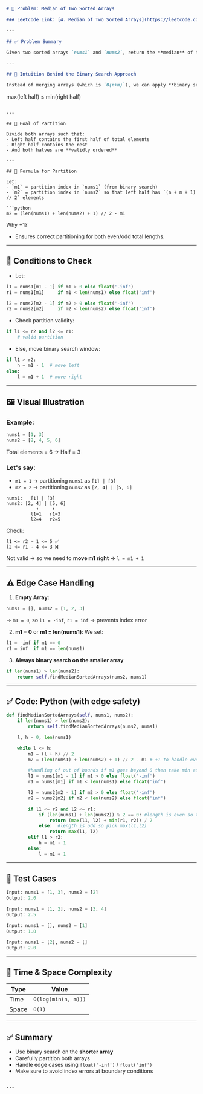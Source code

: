 
```markdown
# 🧠 Problem: Median of Two Sorted Arrays

### Leetcode Link: [4. Median of Two Sorted Arrays](https://leetcode.com/problems/median-of-two-sorted-arrays/)

---

## ✅ Problem Summary

Given two sorted arrays `nums1` and `nums2`, return the **median** of the merged array in `O(log(min(n, m)))` time.

---

## 🚀 Intuition Behind the Binary Search Approach

Instead of merging arrays (which is `O(n+m)`), we can apply **binary search** on the **smaller array**, and partition both arrays at suitable points so that:

```

max(left half) ≤ min(right half)

````

---

## 📌 Goal of Partition

Divide both arrays such that:
- Left half contains the first half of total elements
- Right half contains the rest
- And both halves are **validly ordered**

---

## 🧮 Formula for Partition

Let:
- `m1` = partition index in `nums1` (from binary search)
- `m2` = partition index in `nums2` so that left half has `(n + m + 1) // 2` elements

```python
m2 = (len(nums1) + len(nums2) + 1) // 2 - m1
````

Why +1?

* Ensures correct partitioning for both even/odd total lengths.

---

## 🎯 Conditions to Check

* Let:

```python
l1 = nums1[m1 - 1] if m1 > 0 else float('-inf')
r1 = nums1[m1]     if m1 < len(nums1) else float('inf')

l2 = nums2[m2 - 1] if m2 > 0 else float('-inf')
r2 = nums2[m2]     if m2 < len(nums2) else float('inf')
```

* Check partition validity:

```python
if l1 <= r2 and l2 <= r1:
    # valid partition
```

* Else, move binary search window:

```python
if l1 > r2:
    h = m1 - 1  # move left
else:
    l = m1 + 1  # move right
```

---

## 🖼️ Visual Illustration

### Example:

```python
nums1 = [1, 3]
nums2 = [2, 4, 5, 6]
```

Total elements = 6 → Half = 3

### Let's say:

* `m1 = 1` → partitioning `nums1` as `[1] | [3]`
* `m2 = 2` → partitioning `nums2` as `[2, 4] | [5, 6]`

```
nums1:   [1] | [3]
nums2: [2, 4] | [5, 6]
           ↑     ↑
         l1=1   r1=3
         l2=4   r2=5
```

Check:

```
l1 <= r2 → 1 <= 5 ✅
l2 <= r1 → 4 <= 3 ❌
```

Not valid → so we need to **move m1 right** → `l = m1 + 1`

---

## ⚠️ Edge Case Handling

1. **Empty Array:**

```python
nums1 = [], nums2 = [1, 2, 3]
```

→ `m1 = 0`, so `l1 = -inf`, `r1 = inf` → prevents index error

2. **m1 = 0** or **m1 = len(nums1)**:
   We set:

```python
l1 = -inf if m1 == 0
r1 = inf  if m1 == len(nums1)
```

3. **Always binary search on the smaller array**

```python
if len(nums1) > len(nums2):
    return self.findMedianSortedArrays(nums2, nums1)
```

---

## ✅ Code: Python (with edge safety)

```python
def findMedianSortedArrays(self, nums1, nums2):
    if len(nums1) > len(nums2):
        return self.findMedianSortedArrays(nums2, nums1)

    l, h = 0, len(nums1)

    while l <= h:
        m1 = (l + h) // 2
        m2 = (len(nums1) + len(nums2) + 1) // 2 - m1 # +1 to handle even and odd 

        #handling of out of bounds if m1 goes beyond 0 then take min as float('-inf')
        l1 = nums1[m1 - 1] if m1 > 0 else float('-inf')
        r1 = nums1[m1] if m1 < len(nums1) else float('inf')

        l2 = nums2[m2 - 1] if m2 > 0 else float('-inf')
        r2 = nums2[m2] if m2 < len(nums2) else float('inf')

        if l1 <= r2 and l2 <= r1:
            if (len(nums1) + len(nums2)) % 2 == 0: #length is even so take below
                return (max(l1, l2) + min(r1, r2)) / 2
            else:  #length is odd so pick max(l1,l2)
                return max(l1, l2)
        elif l1 > r2:
            h = m1 - 1
        else:
            l = m1 + 1
```

---

## 🧪 Test Cases

```python
Input: nums1 = [1, 3], nums2 = [2]
Output: 2.0

Input: nums1 = [1, 2], nums2 = [3, 4]
Output: 2.5

Input: nums1 = [], nums2 = [1]
Output: 1.0

Input: nums1 = [2], nums2 = []
Output: 2.0
```

---

## 🧠 Time & Space Complexity

| Type  | Value               |
| ----- | ------------------- |
| Time  | `O(log(min(n, m)))` |
| Space | `O(1)`              |

---

## ✅ Summary

* Use binary search on the **shorter array**
* Carefully partition both arrays
* Handle edge cases using `float('-inf')` / `float('inf')`
* Make sure to avoid index errors at boundary conditions

```

---
